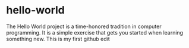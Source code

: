 # hello-world
The Hello World project is a time-honored tradition in computer programming. It is a simple exercise that gets you started when learning something new.
This is my first github edit
